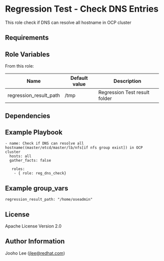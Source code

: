 Regression Test - Check DNS Entries
============

This role check if DNS can resolve all hostname in OCP cluster

Requirements
------------

Role Variables
--------------

From this role:

| Name                    | Default value                                 | Description                                                                 |
|-------------------------|-----------------------------------------------|-----------------------------------------------------------------------------|
| regression_result_path  | /tmp                                          | Regression Test result folder                                               |

Dependencies
------------


Example Playbook
----------------

```
- name: Check if DNS can resolve all hostname((master/etcd/master/lb/nfs[if nfs group exist]) in OCP cluster
  hosts: all
  gather_facts: false

   roles:
    - { role: reg_dns_check}

```
Example group_vars
------------------
```
regression_result_path: "/home/oseadmin"
```
License
-------

Apache License Version 2.0

Author Information
------------------

Jooho Lee (jlee@redhat.com)
